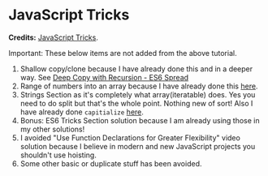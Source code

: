 # JavaScript Tricks

**Credits:** [JavaScript Tricks](https://www.udemy.com/javascript-tricks/).

Important: These below items are not added from the above tutorial.

1. Shallow copy/clone because I have already done this and in a deeper way. See [Deep Copy with Recursion - ES6 Spread](https://codepen.io/IamManchanda/pen/XYpVPY?editors=0012)
1. Range of numbers into an array because I have already done this [here](https://github.com/IamManchanda/algorithms-javascript/blob/master/005-fizzbuzz/index.js#L11-L32).
1. Strings Section as it's completely what array(iteratable) does. Yes you need to do split but that's the whole point. Nothing new of sort! Also I have already done `capitialize` [here](https://github.com/IamManchanda/algorithms-javascript/tree/master/008-capitalize).
1. Bonus: ES6 Tricks Section solution because I am already using those in my other solutions!
1. I avoided "Use Function Declarations for Greater Flexibility" video solution because I believe in modern and new JavaScript projects you shouldn't use hoisting.
1. Some other basic or duplicate stuff has been avoided.
